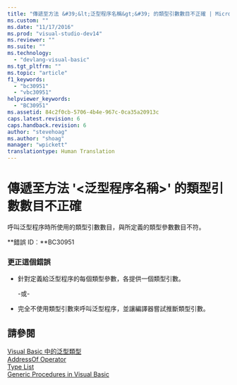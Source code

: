 ```yaml
---
title: "傳遞至方法 &#39;&lt;泛型程序名稱&gt;&#39; 的類型引數數目不正確 | Microsoft Docs"
ms.custom: ""
ms.date: "11/17/2016"
ms.prod: "visual-studio-dev14"
ms.reviewer: ""
ms.suite: ""
ms.technology: 
  - "devlang-visual-basic"
ms.tgt_pltfrm: ""
ms.topic: "article"
f1_keywords: 
  - "bc30951"
  - "vbc30951"
helpviewer_keywords: 
  - "BC30951"
ms.assetid: 84c2f0cb-5706-4b4e-967c-0ca35a20913c
caps.latest.revision: 6
caps.handback.revision: 6
author: "stevehoag"
ms.author: "shoag"
manager: "wpickett"
translationtype: Human Translation
---
```

# 傳遞至方法 &#39;&lt;泛型程序名稱&gt;&#39; 的類型引數數目不正確
呼叫泛型程序時所使用的類型引數數目，與所定義的類型參數數目不符。  
  
 **錯誤 ID︰**BC30951  
  
### 更正這個錯誤  
  
-   針對定義給泛型程序的每個類型參數，各提供一個類型引數。  
  
     \-或\-  
  
-   完全不使用類型引數來呼叫泛型程序，並讓編譯器嘗試推斷類型引數。  
  
## 請參閱  
 [Visual Basic 中的泛型類型](../../visual-basic/programming-guide/language-features/data-types/generic-types.md)   
 [AddressOf Operator](../../visual-basic/language-reference/operators/addressof-operator.md)   
 [Type List](../../visual-basic/language-reference/statements/type-list.md)   
 [Generic Procedures in Visual Basic](../../visual-basic/programming-guide/language-features/data-types/generic-procedures.md)